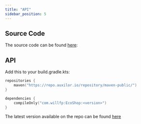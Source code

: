 ```yaml
---
title: "API"
sidebar_position: 5
---
```


## Source Code

The source code can be found [here](https://github.com/Auxilor/EcoShop):

## API

Add this to your build.gradle.kts:

```kts
repositories {
    maven("https://repo.auxilor.io/repository/maven-public/")
}

dependencies {
    compileOnly("com.willfp:EcoShop:<version>")
}
```

The latest version available on the repo can be found [here](https://github.com/Auxilor/EcoShop/tags)
